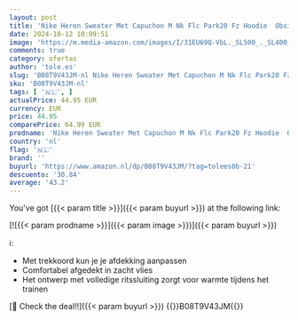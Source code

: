 ```yaml
---
layout: post
title: 'Nike Heren Sweater Met Capuchon M Nk Flc Park20 Fz Hoodie  Obsidian-Wit-Wit  CW6887-451  2XL'
date: 2024-10-12 10:09:51
image: 'https://m.media-amazon.com/images/I/31EU69Q-VbL._SL500_._SL400_.jpg'
comments: true
category: ofertas
author: 'tole.es'
slug: 'B08T9V43JM-nl Nike Heren Sweater Met Capuchon M Nk Flc Park20 Fz Hoodie...'
sku: 'B08T9V43JM-nl'
tags: [ '🇳🇱', ]
actualPrice: 44.95 EUR
currency: EUR
price: 44.95
comparePrice: 64.99 EUR
prodname: 'Nike Heren Sweater Met Capuchon M Nk Flc Park20 Fz Hoodie  Obsidian-Wit-Wit  CW6887-451  2XL'
country: 'nl'
flag: '🇳🇱'
brand: ''
buyurl: 'https://www.amazon.nl/dp/B08T9V43JM/?tag=tolees0b-21'
descuento: '30.84'
average: '43.2'
---
```


You've got [{{< param title >}}]({{< param buyurl >}}) at the following link:

[![{{< param prodname >}}]({{< param image >}})]({{< param buyurl >}})

ℹ️:

- Met trekkoord kun je je afdekking aanpassen
- Comfortabel afgedekt in zacht vlies
- Het ontwerp met volledige ritssluiting zorgt voor warmte tijdens het trainen

[🛒 Check the deal!!]({{< param buyurl >}})
{{<world>}}B08T9V43JM{{</world>}}
